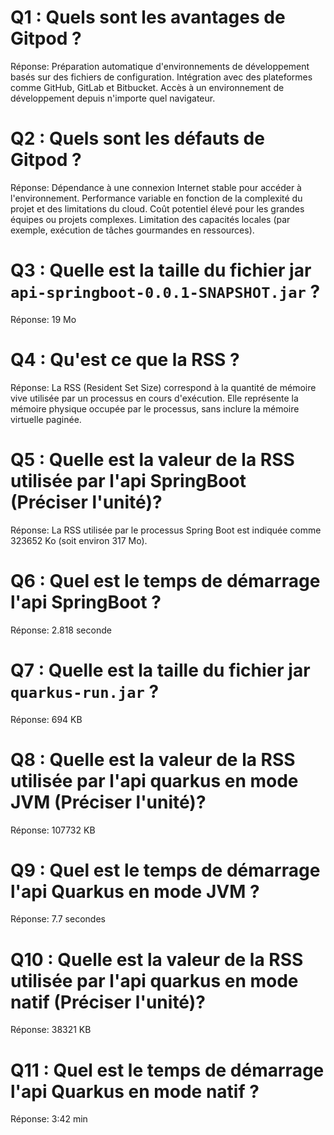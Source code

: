 # Q1 : Quels sont  les avantages de Gitpod ?

Réponse:
Préparation automatique d'environnements de développement basés sur des fichiers de configuration.
Intégration avec des plateformes comme GitHub, GitLab et Bitbucket.
Accès à un environnement de développement depuis n'importe quel navigateur.

# Q2 : Quels sont les défauts de Gitpod ?

Réponse:
Dépendance à une connexion Internet stable pour accéder à l'environnement.
Performance variable en fonction de la complexité du projet et des limitations du cloud.
Coût potentiel élevé pour les grandes équipes ou projets complexes.
Limitation des capacités locales (par exemple, exécution de tâches gourmandes en ressources).

# Q3 : Quelle est la taille du fichier jar `api-springboot-0.0.1-SNAPSHOT.jar` ?
Réponse:
19 Mo

# Q4 : Qu'est ce que  la RSS ?
Réponse:
La RSS (Resident Set Size) correspond à la quantité de mémoire vive utilisée par un processus en cours d'exécution. Elle représente la mémoire physique occupée par le processus, sans inclure la mémoire virtuelle paginée.

# Q5 : Quelle est la valeur de la RSS utilisée par l'api SpringBoot (Préciser l'unité)?
Réponse:
La RSS utilisée par le processus Spring Boot est indiquée comme 323652 Ko (soit environ 317 Mo).

# Q6 : Quel est le temps de démarrage l'api SpringBoot ?
Réponse:
2.818 seconde

# Q7 : Quelle est la taille du fichier jar `quarkus-run.jar` ?
Réponse:
694 KB
# Q8 : Quelle est la valeur de la RSS utilisée par l'api quarkus en mode JVM (Préciser l'unité)?
Réponse:
107732 KB
# Q9 : Quel est le temps de démarrage l'api Quarkus en mode JVM ?
Réponse:
7.7 secondes
# Q10 : Quelle est la valeur de la RSS utilisée par l'api quarkus en mode natif (Préciser l'unité)?
Réponse:
38321 KB
# Q11 : Quel est le temps de démarrage l'api Quarkus en mode natif ?
Réponse:
3:42 min